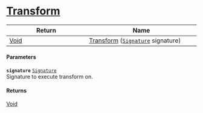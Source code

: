 # [Transform](./EndpointExtraction--Transform.md)



| Return<div><a href="#"><img width=375></a></div> | Name<div><a href="#"><img width=525></a></div> | 
| --- | --- | 
| [Void](https://docs.microsoft.com/en-us/dotnet/api/System.Void) | [Transform](./EndpointExtraction--Transform.md) ([`Signature`](./../../Signature.md) signature) | 


#### Parameters
**`signature`**  [`Signature`](./../../Signature.md)<br>Signature to execute transform on.
#### Returns
[Void](https://docs.microsoft.com/en-us/dotnet/api/System.Void)<br>
